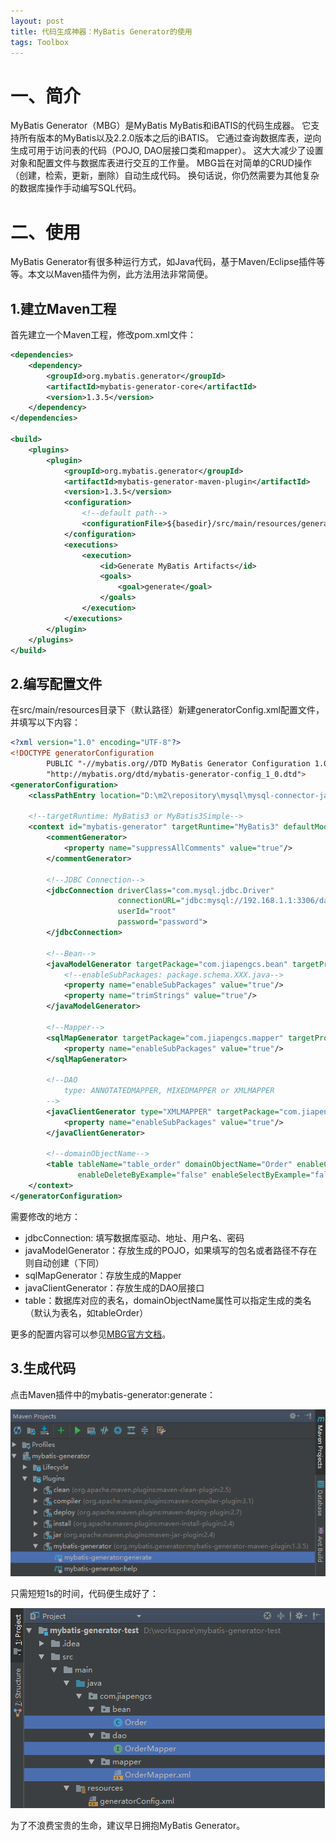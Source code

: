 ```yaml
---
layout: post
title: 代码生成神器：MyBatis Generator的使用
tags: Toolbox
---
```


# 一、简介
MyBatis Generator（MBG）是MyBatis MyBatis和iBATIS的代码生成器。 它支持所有版本的MyBatis以及2.2.0版本之后的iBATIS。 它通过查询数据库表，逆向生成可用于访问表的代码（POJO, DAO层接口类和mapper）。 这大大减少了设置对象和配置文件与数据库表进行交互的工作量。 MBG旨在对简单的CRUD操作（创建，检索，更新，删除）自动生成代码。 换句话说，你仍然需要为其他复杂的数据库操作手动编写SQL代码。

# 二、使用
MyBatis Generator有很多种运行方式，如Java代码，基于Maven/Eclipse插件等等。本文以Maven插件为例，此方法用法非常简便。

## 1.建立Maven工程
首先建立一个Maven工程，修改pom.xml文件：

```XML
<dependencies>
    <dependency>
        <groupId>org.mybatis.generator</groupId>
        <artifactId>mybatis-generator-core</artifactId>
        <version>1.3.5</version>
    </dependency>
</dependencies>

<build>
    <plugins>
        <plugin>
            <groupId>org.mybatis.generator</groupId>
            <artifactId>mybatis-generator-maven-plugin</artifactId>
            <version>1.3.5</version>
            <configuration>
                <!--default path-->
                <configurationFile>${basedir}/src/main/resources/generatorConfig.xml</configurationFile>
            </configuration>
            <executions>
                <execution>
                    <id>Generate MyBatis Artifacts</id>
                    <goals>
                        <goal>generate</goal>
                    </goals>
                </execution>
            </executions>
        </plugin>
    </plugins>
</build>
```

## 2.编写配置文件
在src/main/resources目录下（默认路径）新建generatorConfig.xml配置文件，并填写以下内容：

```XML
<?xml version="1.0" encoding="UTF-8"?>
<!DOCTYPE generatorConfiguration
        PUBLIC "-//mybatis.org//DTD MyBatis Generator Configuration 1.0//EN"
        "http://mybatis.org/dtd/mybatis-generator-config_1_0.dtd">
<generatorConfiguration>
    <classPathEntry location="D:\m2\repository\mysql\mysql-connector-java\5.1.30\mysql-connector-java-5.1.30.jar"/>

    <!--targetRuntime: MyBatis3 or MyBatis3Simple-->
    <context id="mybatis-generator" targetRuntime="MyBatis3" defaultModelType="flat">
        <commentGenerator>
            <property name="suppressAllComments" value="true"/>
        </commentGenerator>

        <!--JDBC Connection-->
        <jdbcConnection driverClass="com.mysql.jdbc.Driver"
                        connectionURL="jdbc:mysql://192.168.1.1:3306/database"
                        userId="root"
                        password="password">
        </jdbcConnection>

        <!--Bean-->
        <javaModelGenerator targetPackage="com.jiapengcs.bean" targetProject="src/main/java">
            <!--enableSubPackages: package.schema.XXX.java-->
            <property name="enableSubPackages" value="true"/>
            <property name="trimStrings" value="true"/>
        </javaModelGenerator>

        <!--Mapper-->
        <sqlMapGenerator targetPackage="com.jiapengcs.mapper" targetProject="src/main/java">
            <property name="enableSubPackages" value="true"/>
        </sqlMapGenerator>

        <!--DAO
            type: ANNOTATEDMAPPER, MIXEDMAPPER or XMLMAPPER
        -->
        <javaClientGenerator type="XMLMAPPER" targetPackage="com.jiapengcs.dao" targetProject="src/main/java">
            <property name="enableSubPackages" value="true"/>
        </javaClientGenerator>

        <!--domainObjectName-->
        <table tableName="table_order" domainObjectName="Order" enableCountByExample="false" enableUpdateByExample="false"
               enableDeleteByExample="false" enableSelectByExample="false" selectByExampleQueryId="false" />
    </context>
</generatorConfiguration>
```

需要修改的地方：
- jdbcConnection: 填写数据库驱动、地址、用户名、密码
- javaModelGenerator：存放生成的POJO，如果填写的包名或者路径不存在则自动创建（下同）
- sqlMapGenerator：存放生成的Mapper
- javaClientGenerator：存放生成的DAO层接口
- table：数据库对应的表名，domainObjectName属性可以指定生成的类名（默认为表名，如tableOrder）

更多的配置内容可以参见[MBG官方文档](http://www.mybatis.org/generator/configreference/xmlconfig.html)。

## 3.生成代码
点击Maven插件中的mybatis-generator:generate：

![image](/images/mbg1.png)

只需短短1s的时间，代码便生成好了：

![image](/images/mbg2.png)

为了不浪费宝贵的生命，建议早日拥抱MyBatis Generator。
